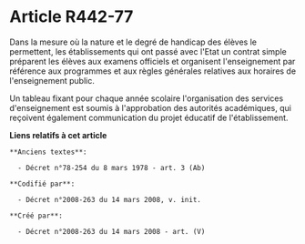 # Article R442-77

Dans la mesure où la nature et le degré de handicap des élèves le permettent, les établissements qui ont passé avec l'Etat un
contrat simple préparent les élèves aux examens officiels et organisent l'enseignement par référence aux programmes et aux
règles générales relatives aux horaires de l'enseignement public.

Un tableau fixant pour chaque année scolaire l'organisation des services d'enseignement est soumis à l'approbation des
autorités académiques, qui reçoivent également communication du projet éducatif de l'établissement.

**Liens relatifs à cet article**

	**Anciens textes**:

	  - Décret n°78-254 du 8 mars 1978 - art. 3 (Ab)

	**Codifié par**:

	  - Décret n°2008-263 du 14 mars 2008, v. init.

	**Créé par**:

	  - Décret n°2008-263 du 14 mars 2008 - art. (V)
